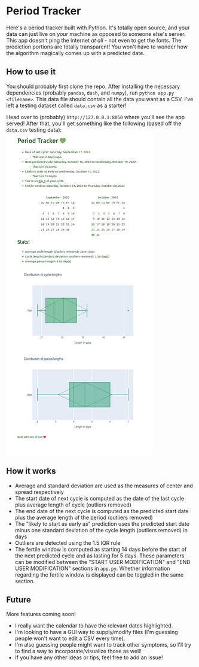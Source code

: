 # Period Tracker

Here's a period tracker built with Python.
It's totally open source, and your data can just live on _your_ machine
as opposed to someone else's server.
This app doesn't ping the internet _at all_ - not even to get
the fonts.
The prediction portions are totally transparent! You won't have to wonder
how the algorithm magically comes up with a predicted date.

## How to use it
You should probably first clone the repo.
After installing the necessary dependencies (probably `pandas`, `dash`, and `numpy`),
run `python app.py <filename>`.
This data file should contain all the data you want as a CSV.
I've left a testing dataset called `data.csv` as a starter!

Head over to (probably) `http://127.0.0.1:8050` where you'll see the app served!
After that, you'll get something like the following (based off the `data.csv` testing data):
![Sample demo](sample.png)

## How it works
- Average and standard deviation are used as the measures of center and spread respectively
- The start date of next cycle is computed as the date of the last cycle plus average length of cycle (outliers removed)
- The end date of the next cycle is computed as the predicted start date plus the average length of the period (outliers removed)
- The "likely to start as early as" prediction uses the predicted start date minus one standard deviation of the cycle length (outliers removed) in days
- Outliers are detected using the 1.5 IQR rule
- The fertile window is computed as starting 14 days before the start of the next predicted cycle and as lasting for 5 days. These parameters can be modified between the "START USER MODIFICATION" and "END USER MODIFICATION" sections in `app.py`. Whether information regarding the fertile window is displayed can be toggled in the same section.

## Future
More features coming soon!
- I really want the calendar to have the relevant dates highlighted.
- I'm looking to have a GUI way to supply/modify files (I'm guessing people won't want to edit a CSV every time).
- I'm also guessing people might want to track other symptoms, so I'll try to find a way to incorporate/visualize those as well!
- If you have any other ideas or tips, feel free to add an issue!
